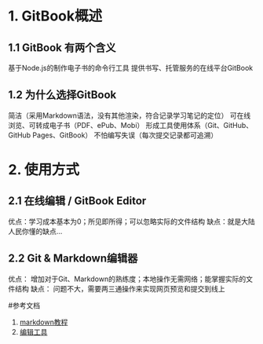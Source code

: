 # 1. GitBook概述
##  1.1 GitBook 有两个含义
  基于Node.js的制作电子书的命令行工具
  提供书写、托管服务的在线平台GitBook
##  1.2 为什么选择GitBook
  简洁（采用Markdown语法，没有其他渲染，符合记录学习笔记的定位）
  可在线浏览、可转成电子书（PDF、ePub、Mobi）
  形成工具使用体系（Git、GitHub、GitHub Pages、GitBook）
  不怕编写失误（每次提交记录都可追溯）
# 2. 使用方式
##  2.1 在线编辑 / GitBook Editor
  优点：学习成本基本为0；所见即所得；可以忽略实际的文件结构 
  缺点：就是大陆人民你懂的缺点…

## 2.2 Git & Markdown编辑器
  优点： 
  增加对于Git、Markdown的熟练度；本地操作无需网络；能掌握实际的文件结构
  缺点： 
  问题不大，需要两三通操作来实现网页预览和提交到线上



#参考文档

1. [markdown教程](https://www.w3cschool.cn/markdownyfsm/)
2. [编辑工具](https://www.typora.io/)